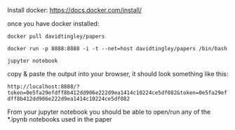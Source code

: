 
Install docker: https://docs.docker.com/install/

once you have docker installed:

`docker pull davidtingley/papers`

`docker run -p 8888:8888 -i -t --net=host davidtingley/papers /bin/bash`

`jupyter notebook`

copy & paste the output into your browser, it should look something like this: 

`http://localhost:8888/?token=0e5fa29efdff8b412dd906e222d9ea1414c10224ce5df082&token=0e5fa29efdff8b412dd906e222d9ea1414c10224ce5df082`

From your jupyter notebook you should be able to open/run any of the *.ipynb notebooks used in the paper












